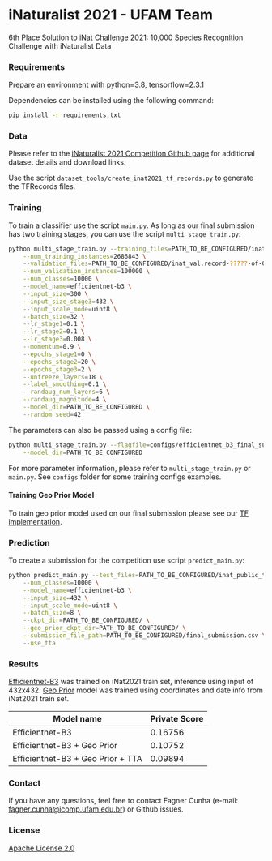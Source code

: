 # iNaturalist 2021 - UFAM Team

6th Place Solution to [iNat Challenge 2021](https://www.kaggle.com/c/inaturalist-2021/): 10,000 Species Recognition Challenge with iNaturalist Data

### Requirements

Prepare an environment with python=3.8, tensorflow=2.3.1

Dependencies can be installed using the following command:
```bash
pip install -r requirements.txt
```

### Data

Please refer to the [iNaturalist 2021 Competition Github page](https://github.com/visipedia/inat_comp/tree/master/2021) for additional dataset details and download links.

Use the script `dataset_tools/create_inat2021_tf_records.py` to generate the TFRecords files.

### Training

To train a classifier use the script `main.py`. As long as our final submission has two training stages, you can use the script `multi_stage_train.py`:
```bash
python multi_stage_train.py --training_files=PATH_TO_BE_CONFIGURED/inat_train.record-?????-of-02240 \
    --num_training_instances=2686843 \
    --validation_files=PATH_TO_BE_CONFIGURED/inat_val.record-?????-of-00084 \
    --num_validation_instances=100000 \
    --num_classes=10000 \
    --model_name=efficientnet-b3 \
    --input_size=300 \
    --input_size_stage3=432 \
    --input_scale_mode=uint8 \
    --batch_size=32 \
    --lr_stage1=0.1 \
    --lr_stage2=0.1 \
    --lr_stage3=0.008 \
    --momentum=0.9 \
    --epochs_stage1=0 \
    --epochs_stage2=20 \
    --epochs_stage3=2 \
    --unfreeze_layers=18 \
    --label_smoothing=0.1 \
    --randaug_num_layers=6 \
    --randaug_magnitude=4 \
    --model_dir=PATH_TO_BE_CONFIGURED \
    --random_seed=42
```

The parameters can also be passed using a config file:
```bash
python multi_stage_train.py --flagfile=configs/efficientnet_b3_final_submission_training.config \
    --model_dir=PATH_TO_BE_CONFIGURED
```

For more parameter information, please refer to `multi_stage_train.py` or `main.py`. See `configs` folder for some training configs examples.

#### Training Geo Prior Model

To train geo prior model used on our final submission please see our [TF implementation](https://github.com/alcunha/geo_prior_tf/).

### Prediction

To create a submission for the competition use script `predict_main.py`:
```bash
python predict_main.py --test_files=PATH_TO_BE_CONFIGURED/inat_public_test.record-?????-of-00417 \
    --num_classes=10000 \
    --model_name=efficientnet-b3 \
    --input_size=432 \
    --input_scale_mode=uint8 \
    --batch_size=8 \
    --ckpt_dir=PATH_TO_BE_CONFIGURED/ \
    --geo_prior_ckpt_dir=PATH_TO_BE_CONFIGURED/ \
    --submission_file_path=PATH_TO_BE_CONFIGURED/final_submission.csv \
    --use_tta
```

### Results

[Efficientnet-B3](https://drive.google.com/file/d/1SDx5P-ovb1NQPyPu4ubgsOhttUEdzs4A/view?usp=sharing) was trained on iNat2021 train set, inference using input of 432x432.
[Geo Prior](https://drive.google.com/file/d/1xzYaouGOZQrbibHbTMUs4d8PZZYDnZXT/view?usp=sharing) model was trained using coordinates and date info from iNat2021 train set.

| Model name                        | Private Score |
|-----------------------------------|---------------|
| Efficientnet-B3                   | 0.16756       |
| Efficientnet-B3 + Geo Prior       | 0.10752       |
| Efficientnet-B3 + Geo Prior + TTA | 0.09894       |

### Contact

If you have any questions, feel free to contact Fagner Cunha (e-mail: fagner.cunha@icomp.ufam.edu.br) or Github issues. 

### License

[Apache License 2.0](LICENSE)